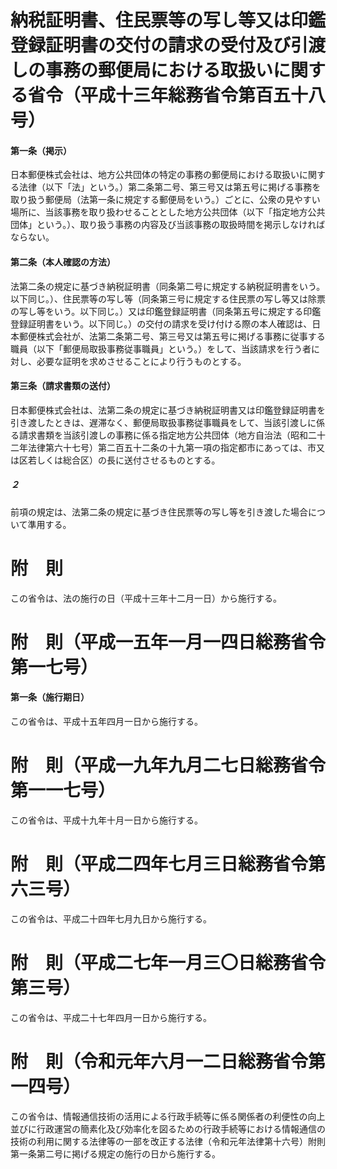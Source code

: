 # 納税証明書、住民票等の写し等又は印鑑登録証明書の交付の請求の受付及び引渡しの事務の郵便局における取扱いに関する省令（平成十三年総務省令第百五十八号）
#### 第一条（掲示）
日本郵便株式会社は、地方公共団体の特定の事務の郵便局における取扱いに関する法律（以下「法」という。）第二条第二号、第三号又は第五号に掲げる事務を取り扱う郵便局（法第一条に規定する郵便局をいう。）ごとに、公衆の見やすい場所に、当該事務を取り扱わせることとした地方公共団体（以下「指定地方公共団体」という。）、取り扱う事務の内容及び当該事務の取扱時間を掲示しなければならない。
#### 第二条（本人確認の方法）
法第二条の規定に基づき納税証明書（同条第二号に規定する納税証明書をいう。以下同じ。）、住民票等の写し等（同条第三号に規定する住民票の写し等又は除票の写し等をいう。以下同じ。）又は印鑑登録証明書（同条第五号に規定する印鑑登録証明書をいう。以下同じ。）の交付の請求を受け付ける際の本人確認は、日本郵便株式会社が、法第二条第二号、第三号又は第五号に掲げる事務に従事する職員（以下「郵便局取扱事務従事職員」という。）をして、当該請求を行う者に対し、必要な証明を求めさせることにより行うものとする。
#### 第三条（請求書類の送付）
日本郵便株式会社は、法第二条の規定に基づき納税証明書又は印鑑登録証明書を引き渡したときは、遅滞なく、郵便局取扱事務従事職員をして、当該引渡しに係る請求書類を当該引渡しの事務に係る指定地方公共団体（地方自治法（昭和二十二年法律第六十七号）第二百五十二条の十九第一項の指定都市にあっては、市又は区若しくは総合区）の長に送付させるものとする。
##### ２
前項の規定は、法第二条の規定に基づき住民票等の写し等を引き渡した場合について準用する。
# 附　則
この省令は、法の施行の日（平成十三年十二月一日）から施行する。
# 附　則（平成一五年一月一四日総務省令第一七号）
#### 第一条（施行期日）
この省令は、平成十五年四月一日から施行する。
# 附　則（平成一九年九月二七日総務省令第一一七号）
この省令は、平成十九年十月一日から施行する。
# 附　則（平成二四年七月三日総務省令第六三号）
この省令は、平成二十四年七月九日から施行する。
# 附　則（平成二七年一月三〇日総務省令第三号）
この省令は、平成二十七年四月一日から施行する。
# 附　則（令和元年六月一二日総務省令第一四号）
この省令は、情報通信技術の活用による行政手続等に係る関係者の利便性の向上並びに行政運営の簡素化及び効率化を図るための行政手続等における情報通信の技術の利用に関する法律等の一部を改正する法律（令和元年法律第十六号）附則第一条第二号に掲げる規定の施行の日から施行する。
